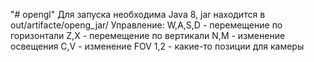 "# opengl" 
Для запуска необходима Java 8, jar находится в out/artifacte/openg_jar/
Управление:
W,A,S,D - перемещение по горизонтали
Z,X - перемещение по вертикали
N,M - изменение освещения
C,V - изменение FOV
1,2 - какие-то позиции для камеры